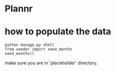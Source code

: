 # Plannr


# how to populate the data

````
python manage.py shell
from seeder import seed_months
seed_months()
````

make sure you are in 'placeholder' directory.


